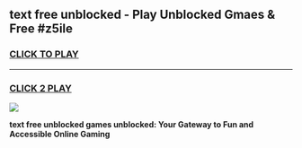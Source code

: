 
## text free unblocked - Play Unblocked Gmaes & Free #z5ile
<h3>
<a href="https://news.freeplayer.one?title=text_free_unblocked&ref=24F">CLICK TO PLAY</a></h3>
<hr>

<h3>
<a href="https://news.freeplayer.one?title=text_free_unblocked&ref=24F">CLICK 2 PLAY</a>
  
</h3>

<a href="https://news.freeplayer.one?title=text_free_unblocked&ref=24F/"><img src="https://clearcache.store/games.png"></a>


**text free unblocked games unblocked: Your Gateway to Fun and Accessible Online Gaming**
